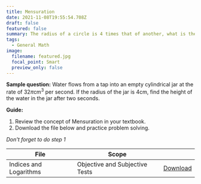 ```yaml
---
title: Mensuration
date: 2021-11-08T19:55:54.708Z
draft: false
featured: false
summary: The radius of a circle is 4 times that of another, what is the relationship between their areas?
tags:
  - General Math
image:
  filename: featured.jpg
  focal_point: Smart
  preview_only: false
---
```


**Sample question:**  Water flows from a tap into an empty cylindrical jar at the rate of $32\pi$cm$^3$ per second. If the radius of the jar is 4cm, find the height of the water in
the jar after two seconds.

**Guide:**
1. Review the concept of Mensuration in your textbook.
2. Download the file below and practice problem solving.

_Don't forget to do step 1_

| File                       |  Scope                       |             |
| -------------------------- |------------------------------| ----------- |
| Indices and Logarithms     | Objective and Subjective Tests    | [Download](https://drive.google.com/uc?export=download&id=13gtyMr7RpujU2U1vwm_9F_L64AxNQhtm)       |


